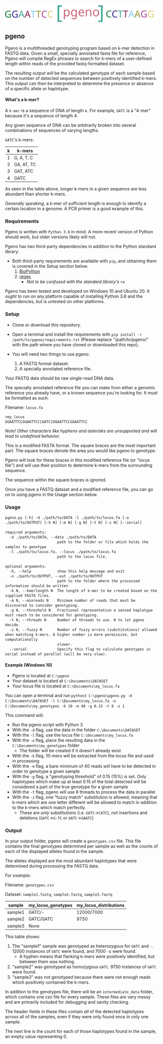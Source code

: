 ![pgeno](logo.svg)
## pgeno

Pgeno is a multithreaded genotyping program based on k-mer detection in FASTQ data. Given a small, specially annotated fasta file for reference, Pgeno will compile RegEx phrases to search for k-mers of a user-defined length within reads of the provided fastq-formatted dataset.

The resulting output will be the calculated genotype of each sample based on the number of detected sequences between positively identified k-mers. This output can then be interpreted to determine the presence or absence of a specific allele or haplotype.

#### What's a k-mer?

A `k-mer` is a sequence of DNA of length `k`. For example, `GATC` is a "4-mer" because it's a sequence of length 4.

Any given sequence of DNA can be arbitrarily broken into several combinations of sequences of varying lengths.

`GATC`'s k-mers:

k | k-mers 
----- | ----
1 | G, A, T, C
2 | GA, AT, TC
3 | GAT, ATC
4 | GATC

As seen in the table above, longer k-mers in a given sequence are less abundant than shorter k-mers.

*Generally speaking*, a k-mer of sufficient length is enough to identify a certain location in a genome. A PCR primer is a good example of this.


### Requirements

Pgeno is written with `Python 3.8` in mind. A more recent version of Python should work, but older versions likely will not.

Pgeno has two third-party dependencies in addition to the Python standard library:

* Both third-party requirements are available with `pip`, and obtaining them is covered in the Setup section below.
    1. [BioPython](https://github.com/biopython/biopython)
    1. [regex](https://bitbucket.org/mrabarnett/mrab-regex/src/hg/)
        * *Not to be confused with the standard library's `re`*

Pgeno has been tested and developed on Windows 10 and Ubuntu 20. It *ought to* run on any platform capable of installing Python 3.8 and the dependencies, but is untested on other platforms.

### Setup

* Clone or download this repository.
* Open a terminal and install the requirements with `pip install -r /path/to/pgeno/requirements.txt` (Please replace "/path/to/pgeno/" with the path where you have cloned or downloaded this repo).

* You will need two things to use pgeno:
    1. A FASTQ format dataset.
    1. A specially annotated reference file.

Your FASTQ data should be raw single-read DNA data.

The specially annotated reference file you can make from either a genomic reference you already have, or a known sequence you're looking for.
It must be formatted as such:

Filename: `locus.fa`

    >my_locus
    GGAATTCCGGAATTCC[GATC]GGAATTCCGGAATTCC
    

*Note! Other characters like hyphens and asterisks are unsupported and will lead to undefined behavior.*

This is a modified FASTA format. The square braces are the most important part. The square braces denote the area you would like pgeno to genotype.

Pgeno will look for these braces in this modified reference file (or "locus file") and will use their position to determine k-mers from the surrounding sequence.

The sequence within the square braces is ignored.

Once you have a FASTQ dataset and a modified reference file, you can go on to using pgeno in the Usage section below.

### Usage

    pgeno.py [-h] -d ./path/to/DATA -l ./path/to/locus.fa [-o ./path/to/OUTPUT] [-k N] [-m N] [-g N] [-t N] [-z N] [--serial]

    required arguments:
      -d ./path/to/DATA, --data ./path/to/DATA
                            path to the folder or file which holds the samples to genotype
      -l ./path/to/locus.fa, --locus ./path/to/locus.fa
                            path to the locus file.

    optional arguments:
      -h, --help            show this help message and exit
      -o ./path/to/OUTPUT, --out ./path/to/OUTPUT
                            path to the folder where the processed information should be written
      -k N, --kmerlength N  The length of k-mer to be created based on the supplied FASTA files.
      -m N, --minreads N    Minimum number of reads that must be discovered to consider genotyping.
      -g N, --threshold N   Fractional representation a sensed haplotype must reach to be considered for genotyping.
      -t N, --threads N     Number of threads to use. 0 to let pgeno decide.
      -z N, --fuzzy N       Number of fuzzy errors (substitutions) allowed when matching k-mers. A higher number is more permissive, but computationally
                            slower.
      --serial              Specify this flag to calculate genotypes in serial instead of parallel (will be very slow).

#### Example (Windows 10)

* Pgeno is located at `C:\pgeno`
* Your dataset is located at `C:\Documents\DATASET`
* Your locus file is located at `C:\Documents\my_locus.fa`

You can open a terminal and run `python3 C:\pgeno\pgeno.py -d C:\Documents\DATASET -l C:\Documents\my_locus.fa -o C:\Documents\my_genotypes -k 10 -m 40 -g 0.15 -t 8 -z 1`

This command will:

* Run the pgeno script with Python 3
* With the `-d` flag, use the data in the folder `C:\Documents\DATASET`
* With the `-l` flag, use the locus file `C:\Documents\my_locus.fa`
* With the `-o` flag, place the resulting data in the `C:\Documents\my_genotypes` folder
    * The folder will be created if it doesn't already exist
* With the `-k` flag, 10-mers will be extracted from the locus file and used in processing
* With the `-m` flag, a bare minimum of 40 reads will have to be detected in order to genotype a given sample
* With the `-g` flag, a "genotyping threshold" of 0.15 (15%) is set. Only haplotypes which make up at least 0.15 of the total detected will be considered a part of the true genotype for a given sample
* With the `-t` flag, pgeno will use 8 threads to process the data in parallel
* With the `-z` flag, one "fuzzy match" substitution is allowed, meaning that k-mers which are one letter different will be allowed to match in addition to the k-mers which match perfectly.
    * These are *only* substitutions (i.e. `GATC`->`CATC`), *not* insertions and deletions (`GATC`->`G-TC` or `GATC`->`GAATC`)

### Output
In your output folder, pgeno will create a `genotypes.csv` file. This file contains the final genotypes determined per sample as well as the counts of each of the displayed alleles found in the sample.

The alleles displayed are the most abundant haplotypes that were determined during processing the FASTQ data.

*For example:*

Filename: `genotypes.csv`

Dataset: `sample1.fastq`, `sample2.fastq`, `sample3.fastq`

sample | my_locus_genotypes | my_locus_distributions
------ | ------------------ | ----------------------
sample1 | GATC/- | 12000/7000
sample2 | GATC/GATC | 9750
sample3 | None |

This table shows:

1. The "sample1" sample was genotyped as heterozygous for `GATC` and `-`. 12000 instances of `GATC` were found, and 7000 `-`s were found.
    * A hyphen means that flanking k-mers were positively identified, but between them was nothing.
1. "sample2" was genotyped as homozygous `GATC`. 9750 instances of `GATC` were found.
1. "sample3" was not genotyped because there were not enough reads which positively contained the k-mers.


In addition to the genotypes file, there will be an `intermediate_data` folder, which contains one csv file for every sample. These files are very messy and are primarily included for debugging and sanity checking.

The header fields in these files contain *all* of the detected haplotypes across all of the samples, even if they were only found once in only one sample.

The next line is the count for each of those haplotypes found in the sample, an empty value representing 0.
